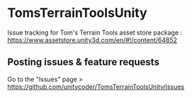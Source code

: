 # TomsTerrainToolsUnity
Issue tracking for Tom's Terrain Tools asset store package : https://www.assetstore.unity3d.com/en/#!/content/64852

## Posting issues & feature requests
Go to the "Issues" page > https://github.com/unitycoder/TomsTerrainToolsUnity/issues
